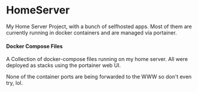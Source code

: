 # HomeServer
My Home Server Project, with a bunch of selfhosted apps.
Most of them are currently running in docker containers and are managed via portainer.

#### Docker Compose Files
A Collection of docker-compose files running on my home server.
All were deployed as stacks using the portainer web UI.

None of the container ports are being forwarded to the WWW so don't even try, lol.
